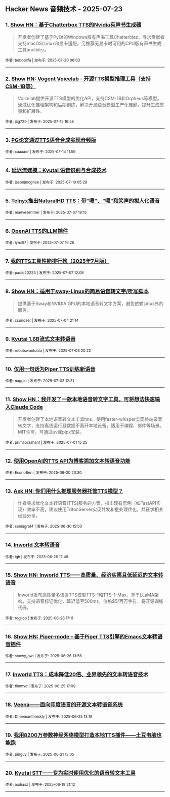 ## Hacker News 音频技术 - 2025-07-23


### 1. [Show HN：基于Chatterbox TTS的Nvidia有声书生成器](https://news.ycombinator.com/item?id=44622383)
> 开发者创建了基于PyQt的Windows版有声书工具Chatterblez，寻求贡献者支持macOS/Linux和显卡适配。另推荐无显卡时可用的CPU版有声书生成工具audiblez。

<sub>作者: beboplifa | 发布于: 2025-07-20 06:03</sub>

---

### 2. [Show HN: Vogent Voicelab - 开源TTS模型推理工具（支持CSM-1B等）](https://news.ycombinator.com/item?id=44573303)
> Voicelab提供开源TTS模型的优化API，支持CSM-1B和Orpheus等模型。通过优化推理架构和后期训练，解决开源语音模型生产化难题，提升生成质量和扩展性。

<sub>作者: jag729 | 发布于: 2025-07-15 16:58</sub>

---

### 3. [PG论文通过TTS语音合成实现音频版](https://news.ycombinator.com/item?id=44559098)

<sub>作者: caaaadr | 发布于: 2025-07-14 11:59</sub>

---

### 4. [延迟流建模：Kyutai 语音识别与合成技术](https://news.ycombinator.com/item?id=44517574)

<sub>作者: jasonjmcghee | 发布于: 2025-07-10 05:29</sub>

---

### 5. [Telnyx推出NaturalHD TTS：带"嗯"、"呃"和笑声的拟人化语音](https://news.ycombinator.com/item?id=44493162)

<sub>作者: maevesentner | 发布于: 2025-07-07 18:15</sub>

---

### 6. [OpenAI TTS的LLM插件](https://news.ycombinator.com/item?id=44491955)

<sub>作者: lynx97 | 发布于: 2025-07-07 16:26</sub>

---

### 7. [我的TTS工具性能排行榜（2025年7月版）](https://news.ycombinator.com/item?id=44489490)

<sub>作者: paulo20223 | 发布于: 2025-07-07 12:06</sub>

---

### 8. [Show HN：适用于sway-Linux的简易语音转文字/听写脚本](https://news.ycombinator.com/item?id=44467937)
> 提供基于Sway和NVIDIA GPU的本地语音转文字方案，避免依赖Linux外的服务。

<sub>作者: csunoser | 发布于: 2025-07-04 21:14</sub>

---

### 9. [Kyutai 1.6B流式文本转语音](https://news.ycombinator.com/item?id=44458858)

<sub>作者: robotswantdata | 发布于: 2025-07-03 20:22</sub>

---

### 10. [仅用一句话为Piper TTS训练新语音](https://news.ycombinator.com/item?id=44454329)

<sub>作者: naggie | 发布于: 2025-07-03 12:31</sub>

---

### 11. [Show HN：我开发了一款本地语音转文字工具，可将想法快速输入Claude Code](https://news.ycombinator.com/item?id=44434864)
> 开发者创建了本地语音转文本工具hns，使用faster-whisper实现终端录音转文字，支持离线运行且数据不离开本地设备，适用于编程、邮件等场景。MIT许可，可通过uv或pipx安装。

<sub>作者: primaprashant | 发布于: 2025-07-01 15:25</sub>

---

### 12. [使用OpenAI的TTS API为博客添加文本转语音功能](https://news.ycombinator.com/item?id=44427508)

<sub>作者: EconoBen | 发布于: 2025-06-30 20:30</sub>

---

### 13. [Ask HN: 你们用什么推理服务器托管TTS模型？](https://news.ycombinator.com/item?id=44424730)
> 作者寻求优化文本转语音(TTS)服务的方案，指出现有示例（如FastAPI实现）效率不高，建议使用TritonServer实现并发和批处理优化，并征求相关经验分享。

<sub>作者: samagra14 | 发布于: 2025-06-30 15:50</sub>

---

### 14. [Inworld 文本转语音](https://news.ycombinator.com/item?id=44389636)

<sub>作者: igh | 发布于: 2025-06-26 17:49</sub>

---

### 15. [Show HN: Inworld TTS——高质量、经济实惠且低延迟的文本转语音](https://news.ycombinator.com/item?id=44389265)
> Inworld发布高质量多语言TTS模型TTS-1和TTS-1-Max，基于LLaMA架构，支持语音标记优化，延迟低至500ms，价格$5/百万字符，将开源训练代码。

<sub>作者: rogilop | 发布于: 2025-06-26 17:11</sub>

---

### 16. [Show HN: Piper-mode – 基于Piper TTS引擎的Emacs文本转语音插件](https://news.ycombinator.com/item?id=44387470)

<sub>作者: snowy_owl | 发布于: 2025-06-26 13:56</sub>

---

### 17. [Inworld TTS：成本降低20倍、业界领先的文本转语音技术](https://news.ycombinator.com/item?id=44379611)

<sub>作者: timmyd | 发布于: 2025-06-25 17:09</sub>

---

### 18. [Veena——面向印度语言的开源文本转语音系统](https://news.ycombinator.com/item?id=44377008)

<sub>作者: Dheemanthreddy | 发布于: 2025-06-25 13:19</sub>

---

### 19. [我用8200万参数神经网络模型打造本地TTS插件——土豆电脑也能跑](https://news.ycombinator.com/item?id=44337290)

<sub>作者: pinguy | 发布于: 2025-06-21 13:05</sub>

---

### 20. [Kyutai STT——专为实时使用优化的语音转文本工具](https://news.ycombinator.com/item?id=44322576)

<sub>作者: ajuhasz | 发布于: 2025-06-19 21:12</sub>

---
